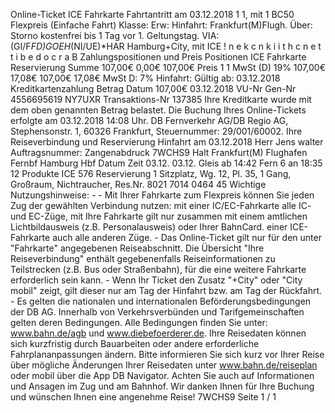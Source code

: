 Online-Ticket ICE Fahrkarte Fahrtantritt am 03.12.2018 1 1, mit 1 BC50 Flexpreis (Einfache Fahrt) Klasse: Erw: Hinfahrt: Frankfurt(M)Flugh. Über: Storno kostenfrei bis 1 Tag vor 1. Geltungstag. VIA: (GI/F*FD)*GOE*H*(NI/UE)*HAR Hamburg+City, mit ICE ! n e k c n k i i t h c n e t t i b e d o c r a B Zahlungspositionen und Preis Positionen ICE Fahrkarte Reservierung Summe 107,00€ 0,00€ 107,00€ Preis 1 1 MwSt (D) 19% 107,00€ 17,08€ 107,00€ 17,08€ MwSt D: 7% Hinfahrt: Gültig ab: 03.12.2018 Kreditkartenzahlung Betrag Datum 107,00€ 03.12.2018 VU-Nr Gen-Nr 4556695619 NY7UXR Transaktions-Nr 137385 Ihre Kreditkarte wurde mit dem oben genannten Betrag belastet. Die Buchung Ihres Online-Tickets erfolgte am 03.12.2018 14:08 Uhr. DB Fernverkehr AG/DB Regio AG, Stephensonstr. 1, 60326 Frankfurt, Steuernummer: 29/001/60002. Ihre Reiseverbindung und Reservierung Hinfahrt am 03.12.2018 Herr Jens walter Auftragsnummer: Zangenabdruck 7WCHS9 Halt Frankfurt(M) Flughafen Fernbf Hamburg Hbf Datum Zeit 03.12. 03.12. Gleis ab 14:42 Fern 6 an 18:35 12 Produkte ICE 576 Reservierung 1 Sitzplatz, Wg. 12, Pl. 35, 1 Gang, Großraum, Nichtraucher, Res.Nr. 8021 7014 0464 45 Wichtige Nutzungshinweise: - - Mit Ihrer Fahrkarte zum Flexpreis können Sie jeden Zug der gewählten Verbindung nutzen: mit einer IC/EC-Fahrkarte alle IC- und EC-Züge, mit Ihre Fahrkarte gilt nur zusammen mit einem amtlichen Lichtbildausweis (z.B. Personalausweis) oder Ihrer BahnCard. einer ICE-Fahrkarte auch alle anderen Züge. - Das Online-Ticket gilt nur für den unter "Fahrkarte" angegebenen Reiseabschnitt. Die Übersicht "Ihre Reiseverbindung" enthält gegebenenfalls Reiseinformationen zu Teilstrecken (z.B. Bus oder Straßenbahn), für die eine weitere Fahrkarte erforderlich sein kann. - Wenn Ihr Ticket den Zusatz "+City" oder "City mobil" zeigt, gilt dieser nur am Tag der Hinfahrt bzw. am Tag der Rückfahrt. - Es gelten die nationalen und internationalen Beförderungsbedingungen der DB AG. Innerhalb von Verkehrsverbünden und Tarifgemeinschaften gelten deren Bedingungen. Alle Bedingungen finden Sie unter: www.bahn.de/agb und www.diebefoerderer.de. Ihre Reisedaten können sich kurzfristig durch Bauarbeiten oder andere erforderliche Fahrplananpassungen ändern. Bitte informieren Sie sich kurz vor Ihrer Reise über mögliche Änderungen Ihrer Reisedaten unter www.bahn.de/reiseplan oder mobil über die App DB Navigator. Achten Sie auch auf Informationen und Ansagen im Zug und am Bahnhof. Wir danken Ihnen für Ihre Buchung und wünschen Ihnen eine angenehme Reise! 7WCHS9 Seite 1 / 1